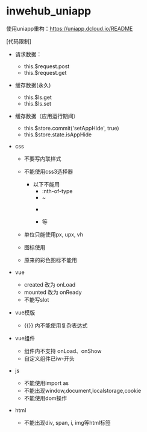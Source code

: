# inwehub_uniapp
使用uniapp重构：https://uniapp.dcloud.io/README


[代码限制]
+ 请求数据：
	+ this.$request.post
	+ this.$request.get

+ 缓存数据(永久)
	+ this.$ls.get
	+ this.$ls.set
+ 缓存数据（应用运行期间）
	+ this.$store.commit('setAppHide', true)
	+ this.$store.state.isAppHide

+ css
   + 不要写内联样式
   + 不能使用css3选择器
      + 以下不能用
        + :nth-of-type
        + ~
        + >
        + 等

   + 单位只能使用px, upx, vh
   + 图标使用
        <text class="iconfont icon-tianjia"></text>
   + 原来的彩色图标不能用
+ vue
   + created 改为 onLoad
   + mounted 改为 onReady
   + 不能写slot
+ vue模版
    + {{}}  内不能使用复杂表达式
+ vue组件
    + 组件内不支持 onLoad、onShow
    + 自定义组件已iw-开头
+ js
    + 不能使用import as
    + 不能出现window,document,localstorage,cookie
    + 不能使用dom操作
+ html
    + 不能出现div, span, i, img等html标签


